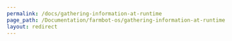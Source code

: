 ```yaml
---
permalink: /docs/gathering-information-at-runtime
page_path: /Documentation/farmbot-os/gathering-information-at-runtime
layout: redirect
---
```

